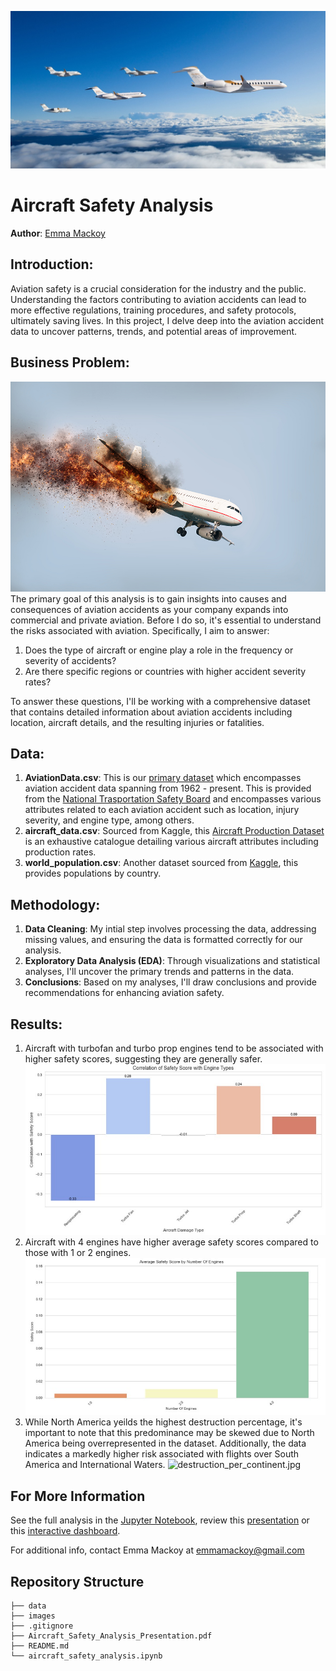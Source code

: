 ![multiple_aircraft.jpg](./images/multiple_aircraft.jpg)
# Aircraft Safety Analysis
**Author**: [Emma Mackoy](mailto:emmamackoy@gmail.com)

## Introduction:

Aviation safety is a crucial consideration for the industry and the public. Understanding the factors contributing to aviation accidents can lead to more effective regulations, training procedures, and safety protocols, ultimately saving lives. In this project, I delve deep into the aviation accident data to uncover patterns, trends, and potential areas of improvement. 

## Business Problem:
![aircraft_fire.jpg](./images/aircraft_fire.jpg)
The primary goal of this analysis is to gain insights into causes and consequences of aviation accidents as your company expands into commercial and private aviation. Before I do so, it's essential to understand the risks associated with aviation. Specifically, I aim to answer:

1. Does the type of aircraft or engine play a role in the frequency or severity of accidents?
2. Are there specific regions or countries with higher accident severity rates? 

To answer these questions, I'll be working with a comprehensive dataset that contains detailed information about aviation accidents including location, aircraft details, and the resulting injuries or fatalities. 

## Data:

1. **AviationData.csv**: This is our [primary dataset](https://www.kaggle.com/datasets/khsamaha/aviation-accident-database-synopses) which encompasses aviation accident data spanning from 1962 - present. This is provided from the [National Trasportation Safety Board](https://www.ntsb.gov/Pages/home.aspx) and encompasses various attributes related to each aviation accident such as location, injury severity, and engine type, among others.  
3. **aircraft_data.csv**: Sourced from Kaggle, this [Aircraft Production Dataset](https://www.kaggle.com/datasets/alvaroibrain/aircraft-production-data) is an exhaustive catalogue detailing various aircraft attributes including production rates. 
5. **world_population.csv**: Another dataset sourced from [Kaggle](https://www.kaggle.com/datasets/iamsouravbanerjee/world-population-dataset), this provides populations by country. 

## Methodology:

1. **Data Cleaning**: My intial step involves processing the data, addressing missing values, and ensuring the data is formatted correctly for our analysis. 
2. **Exploratory Data Analysis (EDA)**: Through visualizations and statistical analyses, I'll uncover the primary trends and patterns in the data.
4. **Conclusions**: Based on my analyses, I'll draw conclusions and provide recommendations for enhancing aviation safety.

## Results:

1. Aircraft with turbofan and turbo prop engines tend to be associated with higher safety scores, suggesting they are generally safer.
![engine_type.jpg](./images/engine_type.jpg)
3. Aircraft with 4 engines have higher average safety scores compared to those with 1 or 2 engines.
![number_of_engines.jpg](./images/number_of_engines.jpg)
4. While North America yeilds the highest destruction percentage, it's important to note that this predominance may be skewed due to North America being overrepresented in the dataset. Additionally, the data indicates a markedly higher risk associated with flights over South America and International Waters.
![destruction_per_continent.jpg](./images/destruction_per_continent.jpg)

## For More Information

See the full analysis in the [Jupyter Notebook](./air-safety-analytics.ipynb), review this [presentation](./Air_Safety_Analysis_Presentation.pdf) or this [interactive dashboard](https://public.tableau.com/app/profile/emma.mackoy3448/viz/Aircraft_Safety_Analysis_Dashboard/Dashboard1?publish=yes).

For additional info, contact Emma Mackoy at [emmamackoy@gmail.com](mailto:emmamackoy@gmail.com)


## Repository Structure

```
├── data
├── images
├── .gitignore
├── Aircraft_Safety_Analysis_Presentation.pdf
├── README.md
└── aircraft_safety_analysis.ipynb
```
